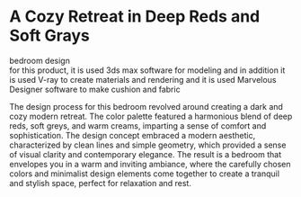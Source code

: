 # A Cozy Retreat in Deep Reds and Soft Grays
bedroom design  
for this product, it is used 3ds max software for modeling and in addition it is used V-ray to create materials and rendering and it is used Marvelous Designer software to make cushion and fabric

The design process for this bedroom revolved around creating a dark and cozy modern retreat. The color palette featured a harmonious blend of deep reds, soft greys, and warm creams, imparting a sense of comfort and sophistication. The design concept embraced a modern aesthetic, characterized by clean lines and simple geometry, which provided a sense of visual clarity and contemporary elegance. The result is a bedroom that envelopes you in a warm and inviting ambiance, where the carefully chosen colors and minimalist design elements come together to create a tranquil and stylish space, perfect for relaxation and rest.
